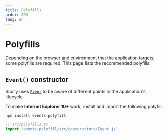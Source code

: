 ```yaml
---
title: Polyfills
order: 800
lang: en
---
```


# Polyfills

Depending on the browser and environment that the application targets, some polyfills are
required. This page lists the recommended polyfills.

## `Event()` constructor

Scully uses [`Event`](https://developer.mozilla.org/en-US/docs/Web/API/Event/Event)
to be aware of different points in the application's lifecycle.

To make **Internet Explorer 10+** work, install and import the following polyfill:

`npm install events-polyfill`

```ts
// src/polyfills.ts
import 'events-polyfill/src/constructors/Event.js';
```
